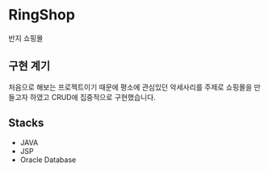 # RingShop <br/>
반지 쇼핑몰

## 구현 계기
처음으로 해보는 프로젝트이기 때문에 평소에 관심있던 악세사리를 주제로 쇼핑몰을 만들고자 하였고 CRUD에 집중적으로 구현했습니다.

## Stacks
* JAVA
* JSP
* Oracle Database
